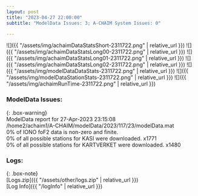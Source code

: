 ```yaml
---
layout: post
title: "2023-04-27 22:00:00"
subtitle: "ModelData Issues: 3; A-CHAIM System Issues: 0"

---
```


![]({{ "/assets/img/achaimDataStatsShort-2311722.png" | relative_url }})
![]({{ "/assets/img/achaimDataStatsLong00-2311722.png" | relative_url }})
![]({{ "/assets/img/achaimDataStatsLong01-2311722.png" | relative_url }})
![]({{ "/assets/img/achaimDataStatsLong02-2311722.png" | relative_url }})
![]({{ "/assets/img/modelDataDataStats-2311722.png" | relative_url }})
![]({{ "/assets/img/modelDataStationStats-2311722.png" | relative_url }})
![]({{ "/assets/img/achaimRunTime-2311722.png" | relative_url }})


### ModelData Issues:  
  
{: .box-warning}  
 ModelData report for 27-Apr-2023 23:15:08   
 /home2/achaim1/A-CHAIM/modelData/2023/117/23/modelData.mat   
 0% of IONO foF2 data is non-zero and finite.   
 0% of all possible stations for KASI were downloaded. x1771   
 0% of all possible stations for KARTVERKET were downloaded. x1480   
  


### Logs:  
  
{: .box-note}  
[Logs.zip]({{ "/assets/other/logs.zip" | relative_url }})  
[Log Info]({{ "/logInfo" | relative_url }})  
